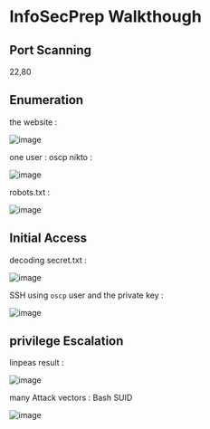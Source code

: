 # InfoSecPrep Walkthough

## Port Scanning
22,80
## Enumeration
the website : 

![image](https://github.com/F33-Z/Walkthroughs/assets/73140750/75ae2231-27aa-44a4-85b0-db25a2ff6231)

one user : oscp
nikto : 

![image](https://github.com/F33-Z/Walkthroughs/assets/73140750/43ec8bcb-579a-480f-9418-f7edb9bdb6ba)

robots.txt :

![image](https://github.com/F33-Z/Walkthroughs/assets/73140750/200fe969-c93a-4b97-af31-e9c80aca8435)

## Initial Access
decoding secret.txt :

![image](https://github.com/F33-Z/Walkthroughs/assets/73140750/3382925b-c2d2-46d0-a097-8025cf621056)

SSH using `oscp` user and the private key :

![image](https://github.com/F33-Z/Walkthroughs/assets/73140750/e6f391c9-7a10-4245-aa9f-65feb2e83f57)


## privilege Escalation
linpeas result :

![image](https://github.com/F33-Z/Walkthroughs/assets/73140750/3dbd25f7-8944-4694-b50d-c07d40df803c)

many Attack vectors : Bash SUID

![image](https://github.com/F33-Z/Walkthroughs/assets/73140750/a939908a-f280-4431-951e-8459c6555658)

